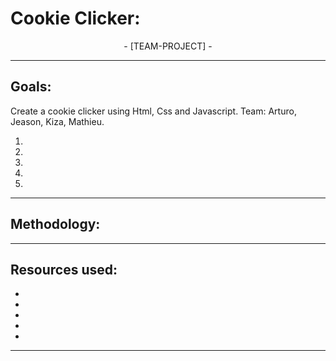 # Cookie Clicker:
<p align="center"> - [TEAM-PROJECT] - </p>

<hr>

<h2>Goals:</h2> 
<p>Create a cookie clicker using Html, Css and Javascript. Team: Arturo, Jeason, Kiza, Mathieu.</p>

<ol>
  <li></li>
  <li></li>
  <li></li>
  <li></li>
  <li></li>
</ol>

<hr>

<h2>Methodology:</h2>
<p></p>

<hr>

<h2>Resources used:</h2>

<ul>
  <li></li>
  <li></li>
  <li></li>
  <li></li>
  <li></li>
</ul>

<hr>

